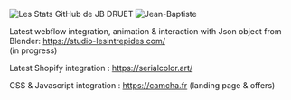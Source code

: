   ![Les Stats GitHub de JB DRUET](https://github-readme-stats.vercel.app/api?username=jibdrt&count_private=true&show_icons=true&theme=radical)
  ![Jean-Baptiste](https://github-readme-stats.vercel.app/api/top-langs/?username=jibdrt&theme=radical&layout=compact)  
  
  Latest webflow integration, animation & interaction with Json object from Blender: https://studio-lesintrepides.com/  
  (in progress)
  
  Latest Shopify integration : https://serialcolor.art/
  
  CSS & Javascript integration : https://camcha.fr
  (landing page & offers)

